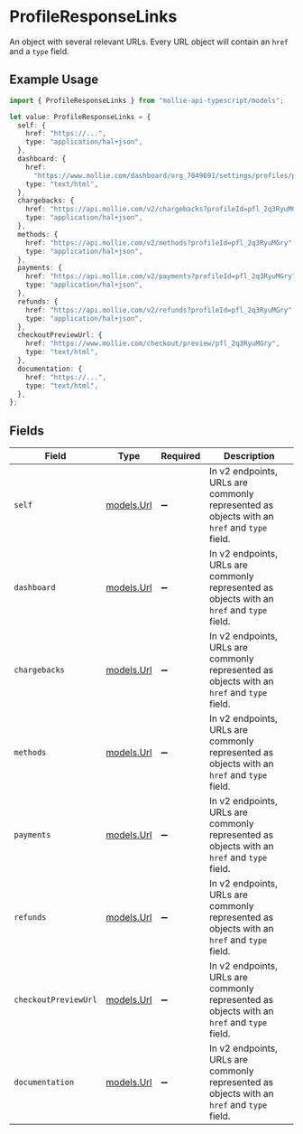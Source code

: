 # ProfileResponseLinks

An object with several relevant URLs. Every URL object will contain an `href` and a `type` field.

## Example Usage

```typescript
import { ProfileResponseLinks } from "mollie-api-typescript/models";

let value: ProfileResponseLinks = {
  self: {
    href: "https://...",
    type: "application/hal+json",
  },
  dashboard: {
    href:
      "https://www.mollie.com/dashboard/org_7049691/settings/profiles/pfl_2q3RyuMGry",
    type: "text/html",
  },
  chargebacks: {
    href: "https://api.mollie.com/v2/chargebacks?profileId=pfl_2q3RyuMGry",
    type: "application/hal+json",
  },
  methods: {
    href: "https://api.mollie.com/v2/methods?profileId=pfl_2q3RyuMGry",
    type: "application/hal+json",
  },
  payments: {
    href: "https://api.mollie.com/v2/payments?profileId=pfl_2q3RyuMGry",
    type: "application/hal+json",
  },
  refunds: {
    href: "https://api.mollie.com/v2/refunds?profileId=pfl_2q3RyuMGry",
    type: "application/hal+json",
  },
  checkoutPreviewUrl: {
    href: "https://www.mollie.com/checkout/preview/pfl_2q3RyuMGry",
    type: "text/html",
  },
  documentation: {
    href: "https://...",
    type: "text/html",
  },
};
```

## Fields

| Field                                                                                      | Type                                                                                       | Required                                                                                   | Description                                                                                |
| ------------------------------------------------------------------------------------------ | ------------------------------------------------------------------------------------------ | ------------------------------------------------------------------------------------------ | ------------------------------------------------------------------------------------------ |
| `self`                                                                                     | [models.Url](../models/url.md)                                                             | :heavy_minus_sign:                                                                         | In v2 endpoints, URLs are commonly represented as objects with an `href` and `type` field. |
| `dashboard`                                                                                | [models.Url](../models/url.md)                                                             | :heavy_minus_sign:                                                                         | In v2 endpoints, URLs are commonly represented as objects with an `href` and `type` field. |
| `chargebacks`                                                                              | [models.Url](../models/url.md)                                                             | :heavy_minus_sign:                                                                         | In v2 endpoints, URLs are commonly represented as objects with an `href` and `type` field. |
| `methods`                                                                                  | [models.Url](../models/url.md)                                                             | :heavy_minus_sign:                                                                         | In v2 endpoints, URLs are commonly represented as objects with an `href` and `type` field. |
| `payments`                                                                                 | [models.Url](../models/url.md)                                                             | :heavy_minus_sign:                                                                         | In v2 endpoints, URLs are commonly represented as objects with an `href` and `type` field. |
| `refunds`                                                                                  | [models.Url](../models/url.md)                                                             | :heavy_minus_sign:                                                                         | In v2 endpoints, URLs are commonly represented as objects with an `href` and `type` field. |
| `checkoutPreviewUrl`                                                                       | [models.Url](../models/url.md)                                                             | :heavy_minus_sign:                                                                         | In v2 endpoints, URLs are commonly represented as objects with an `href` and `type` field. |
| `documentation`                                                                            | [models.Url](../models/url.md)                                                             | :heavy_minus_sign:                                                                         | In v2 endpoints, URLs are commonly represented as objects with an `href` and `type` field. |